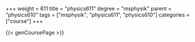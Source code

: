 +++
weight = 611
title = "physics611"
degree = "msphysik"
parent = "physics610"
tags = ["msphysik", "physics611", "physics610"]
categories = ["course"]
+++

{{< genCoursePage >}}
